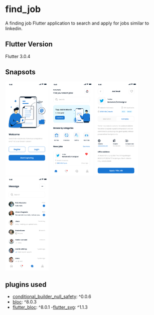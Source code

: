 # find_job
A finding job Flutter application to search and apply for jobs similar to linkedin.

## Flutter Version
Flutter 3.0.4

## Snapsots
<img src="snapshots/splash.jpg" height="300em" > <img src="snapshots/Home.jpg" height="300em" > <img src="snapshots/jobdesc.jpg" height="300em" > <img src="snapshots/Message.jpg" height="300em" >

## plugins used
- [conditional_builder_null_safety](https://pub.dev/packages/conditional_builder_null_safety): ^0.0.6
- [bloc](https://pub.dev/packages/bloc): ^8.0.3
- [flutter_bloc](https://pub.dev/packages/flutter_bloc): ^8.0.1
-[flutter_svg](https://pub.dev/packages/flutter_svg): ^1.1.3

